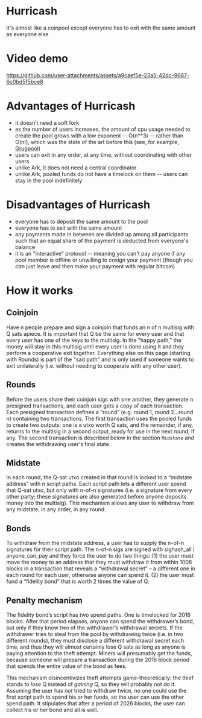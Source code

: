 # Hurricash
It's almost like a coinpool except everyone has to exit with the same amount as everyone else

# Video demo
https://github.com/user-attachments/assets/a9caef5e-23a5-42dc-9687-6c0bd5f5bce8

# Advantages of Hurricash

- it doesn’t need a soft fork
- as the number of users increases, the amount of cpu usage needed to create the pool grows with a low exponent -- O(n**3) -- rather than O(n!), which was the state of the art before this (see, for example, [Grugpool](https://github.com/stutxo/op_ctv_payment_pool))
- users can exit in any order, at any time, without coordinating with other users
- unlike Ark, it does not need a central coordinator
- unlike Ark, pooled funds do not have a timelock on them -- users can stay in the pool indefinitely

# Disadvantages of Hurricash

- everyone has to deposit the same amount to the pool
- everyone has to exit with the same amount
- any payments made in between are divided up among all participants such that an equal share of the payment is deducted from everyone's balance
- it is an "interactive" protocol -- meaning you can't pay anyone if any pool member is offline or unwilling to cosign your payment (though you *can* just leave and then make your payment with regular bitcoin)

# How it works

## Coinjoin

Have n people prepare and sign a coinjoin that funds an n of n multisig with Q sats apiece. It is important that Q be the same for every user and that every user has one of the keys to the multisig. In the "happy path," the money will stay in this multisig until every user is done using it and they perform a cooperative exit together. Everything else on this page (starting with Rounds) is part of the "sad path" and is only used if someone wants to exit unilaterally (i.e. without needing to cooperate with any other user).

## Rounds

Before the users share their coinjoin sigs with one another, they generate n presigned transactions, and each user gets a copy of each transaction. Each presigned transaction defines a “round” (e.g. round 1, round 2...round n) containing two transactions. The first transaction uses the pooled funds to create two outputs: one is a utxo worth Q sats, and the remainder, if any, returns to the multisig in a second output, ready for use in the next round, if any. The second transaction is described below in the section `Midstate` and creates the withdrawing user's final state.

## Midstate

In each round, the Q-sat utxo created in that round is locked to a “midstate address” with n script paths. Each script path lets a different user spend that Q-sat utxo, but only with n-of-n signatures (i.e. a signature from every other party; these signatures are also generated before anyone deposits money into the multisig). This mechanism allows any user to withdraw from any midstate, in any order, in any round.

## Bonds

To withdraw from the midstate address, a user has to supply the n-of-n signatures for their script path. The n-of-n sigs are signed with sighash_all | anyone_can_pay and they force the user to do two things: (1) the user must move the money to an address that they must withdraw it from within 1008 blocks in a transaction that reveals a “withdrawal secret” – a different one in each round for each user, otherwise anyone can spend it. (2) the user must fund a “fidelity bond” that is worth 2 times the value of Q.

## Penalty mechanism

The fidelity bond’s script has two spend paths. One is timelocked for 2016 blocks. After that period elapses, anyone can spend the withdrawer’s bond, but only if they know *two* of the withdrawer’s withdrawal secrets. If the withdrawer tries to steal from the pool by withdrawing twice (i.e. in two different rounds), they must disclose a different withdrawal secret each time, and thus they will almost certainly lose Q sats as long as anyone is paying attention to the theft attempt. Miners will presumably get the funds, because someone will prepare a transaction during the 2016 block period that spends the entire value of the bond as fees.

This mechanism disincentivizes theft attempts game-theoretically: the thief stands to *lose* Q instead of *gaining* Q, so they will probably not do it. Assuming the user has *not* tried to withdraw twice, no one could use the first script path to spend his or her funds, so the user can use the other spend path. It stipulates that after a period of 2026 blocks, the user can collect his or her bond and all is well.

